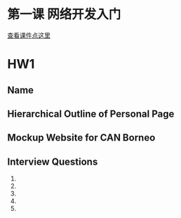 # 第一课 网络开发入门
[查看课件点这里](第一课网络开发入门.pdf)

# HW1
<!-- Hi, welcome to the first assignment. -->

## Name
<!-- TODO: Please type your full name in the following line. -->

## Hierarchical Outline of Personal Page
<!-- TODO: Please list content of personal page starting at the following line. -->

## Mockup Website for CAN Borneo
<!-- The format of inserting an image is: ![alt text](filename) -->
<!-- 1. Upload the image. -->
<!-- 2. Replace "alt text" with the text you would like to show in case that image is unavailable. -->
<!-- 3. Replace "filename" with the name of the uploaded image. -->
<!-- TODO: Add images for mockup website in the following line. -->

## Interview Questions
<!-- TODO: Add the questions for interview in the following lines. -->
1. 
2. 
3. 
4.
5.
